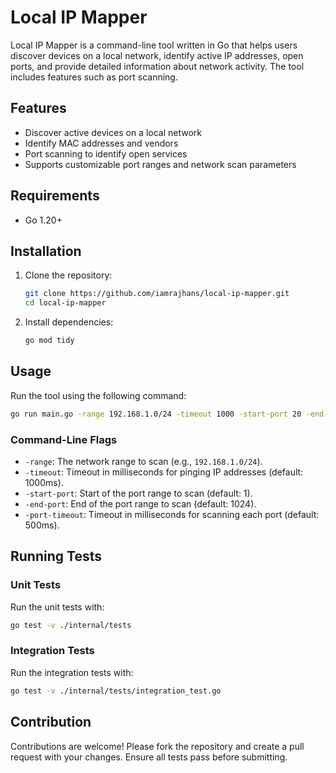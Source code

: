# Local IP Mapper

Local IP Mapper is a command-line tool written in Go that helps users discover devices on a local network, identify active IP addresses, open ports, and provide detailed information about network activity. The tool includes features such as port scanning.

## Features

- Discover active devices on a local network
- Identify MAC addresses and vendors
- Port scanning to identify open services
- Supports customizable port ranges and network scan parameters

## Requirements

- Go 1.20+


## Installation

1. Clone the repository:

   ```bash
   git clone https://github.com/iamrajhans/local-ip-mapper.git
   cd local-ip-mapper
   ```

2. Install dependencies:

   ```bash
   go mod tidy
   ```

## Usage

Run the tool using the following command:

```bash
go run main.go -range 192.168.1.0/24 -timeout 1000 -start-port 20 -end-port 100 -port-timeout 300
```

### Command-Line Flags

- `-range`: The network range to scan (e.g., `192.168.1.0/24`).
- `-timeout`: Timeout in milliseconds for pinging IP addresses (default: 1000ms).
- `-start-port`: Start of the port range to scan (default: 1).
- `-end-port`: End of the port range to scan (default: 1024).
- `-port-timeout`: Timeout in milliseconds for scanning each port (default: 500ms).


## Running Tests

### Unit Tests

Run the unit tests with:

```bash
go test -v ./internal/tests
```

### Integration Tests

Run the integration tests with:

```bash
go test -v ./internal/tests/integration_test.go
```


## Contribution

Contributions are welcome! Please fork the repository and create a pull request with your changes. Ensure all tests pass before submitting.
